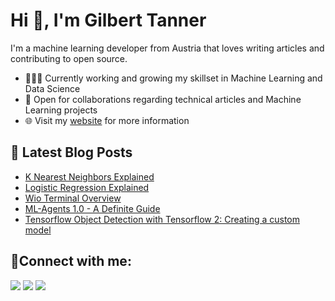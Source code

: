 # Hi 👋, I'm Gilbert Tanner

I'm a machine learning developer from Austria that loves writing articles and contributing to open source.

- 👨🏽‍💻 Currently working and growing my skillset in Machine Learning and Data Science
- 🤝 Open for collaborations regarding technical articles and Machine Learning projects
- 🌐 Visit my [website](https://gilberttanner.com) for more information

## 📕 Latest Blog Posts
<!-- BLOG-POST-LIST:START -->
- [K Nearest Neighbors Explained](https://gilberttanner.com/blog/k-nearest-neighbors-explained)
- [Logistic Regression Explained](https://gilberttanner.com/blog/logistic-regression-explained)
- [Wio Terminal Overview](https://gilberttanner.com/blog/wio-terminal-overview)
- [ML-Agents 1.0 - A Definite Guide](https://gilberttanner.com/blog/ml-agents)
- [Tensorflow Object Detection with Tensorflow 2: Creating a custom model](https://gilberttanner.com/blog/tensorflow-object-detection-with-tensorflow-2-creating-a-custom-model)
<!-- BLOG-POST-LIST:END -->

## 🤝Connect with me:

<p align = "center">

[<img src ="https://img.shields.io/badge/website-%23.svg?&style=for-the-badge&logo=&logoColor=white%22&color=black">](https://gilberttanner.com)
[<img src="https://img.shields.io/badge/twitter-%231DA1F2.svg?&style=for-the-badge&logo=twitter&logoColor=white&color=black" />](https://twitter.com/tanner__gilbert) 
[<img src="https://img.shields.io/badge/medium-%2312100E.svg?&style=for-the-badge&logo=medium&logoColor=white&color=black" />](https://medium.com/@gilberttanner)

</p>
